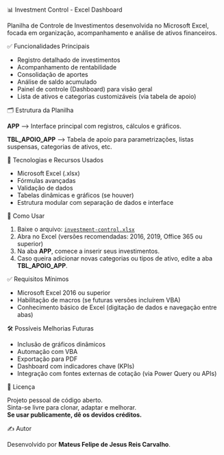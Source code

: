 📊 Investment Control - Excel Dashboard

Planilha de Controle de Investimentos desenvolvida no Microsoft Excel, focada em organização, acompanhamento e análise de ativos financeiros.



✅ Funcionalidades Principais

- Registro detalhado de investimentos
- Acompanhamento de rentabilidade
- Consolidação de aportes
- Análise de saldo acumulado
- Painel de controle (Dashboard) para visão geral
- Lista de ativos e categorias customizáveis (via tabela de apoio)



🗂 Estrutura da Planilha

**APP** --> Interface principal com registros, cálculos e gráficos.

**TBL_APOIO_APP** --> Tabela de apoio para parametrizações, listas suspensas, categorias de ativos, etc.



🎯 Tecnologias e Recursos Usados

- Microsoft Excel (.xlsx)
- Fórmulas avançadas
- Validação de dados
- Tabelas dinâmicas e gráficos (se houver)
- Estrutura modular com separação de dados e interface



🚀 Como Usar

1. Baixe o arquivo: [`investment-control.xlsx`](./investment-control.xlsx)
2. Abra no Excel (versões recomendadas: 2016, 2019, Office 365 ou superior)
3. Na aba **APP**, comece a inserir seus investimentos.
4. Caso queira adicionar novas categorias ou tipos de ativo, edite a aba **TBL_APOIO_APP**.



✅ Requisitos Mínimos

- Microsoft Excel 2016 ou superior
- Habilitação de macros (se futuras versões incluírem VBA)
- Conhecimento básico de Excel (digitação de dados e navegação entre abas)



🛠 Possíveis Melhorias Futuras

- Inclusão de gráficos dinâmicos
- Automação com VBA
- Exportação para PDF
- Dashboard com indicadores chave (KPIs)
- Integração com fontes externas de cotação (via Power Query ou APIs)


📌 Licença

Projeto pessoal de código aberto.  
Sinta-se livre para clonar, adaptar e melhorar.  
**Se usar publicamente, dê os devidos créditos.**

✍️ Autor

Desenvolvido por **Mateus Felipe de Jesus Reis Carvalho**.
